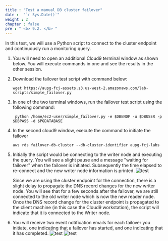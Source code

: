 ```yaml
---
title : "Test a manual DB cluster failover"
date :  "`r Sys.Date()`" 
weight : 2
chapter : false
pre : " <b> 9.2. </b> "
---
```



In this test, we will use a Python script to connect to the cluster endpoint and continuously run a monitoring query.

1. You will need to open an additional Cloud9 terminal window as shown below. You will execute commands in one and see the results in the other session.

2. Download the failover test script with command below:

    ```
    wget https://aupg-fcj-assets.s3.us-west-2.amazonaws.com/lab-scripts/simple_failover.py
    ```
3. In one of the two terminal windows, run the failover test script using the following command:

    ```
     python /home/ec2-user/simple_failover.py -e $DBENDP -u $DBUSER -p $DBPASS -d $PGDATABASE
    ```

4. In the second cloud9 window, execute the command to initiate the failover

    ```
    aws rds failover-db-cluster --db-cluster-identifier aupg-fcj-labs

    ```

5. Initially the script would be connecting to the writer node and executing the query. You will see a slight pause and a message "waiting for failover" when the failover is initiated. Subsequently the time elapsed to re-connect and the new writer node information is printed.
    ![test](/images/9/9.2/2.png)

    Since we are using the cluster endpoint for the connection, there is a slight delay to propagate the DNS record changes for the new writer node. You will see that for a few seconds after the failover, we are still connected to the old writer node which is now the new reader node. Once the DNS record change for the cluster endpoint is propagated to the client machine (in this case the Cloud9 workstation), the script will indicate that it is connected to the Writer node.


6. You will receive two event notification emails for each failover you initiate, one indicating that a failover has started, and one indicating that it has completed.
    ![test](/images/9/9.2/4.png)
    ![test](/images/9/9.2/5.png)

